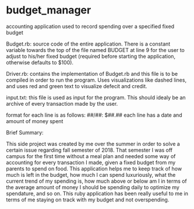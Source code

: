 # budget_manager
accounting application used to record spending over a specified fixed budget



Budget.rb: source code of the entire application. There is a constant variable towards the top of the file named BUDGET at line 9 for the user to adjust to his/her fixed budget (required before starting the application, otherwise defaults to $100).

Driver.rb: contains the implementation of Budget.rb and this file is to be compiled in order to run the program. Uses visualizations like dashed lines, and uses red and green text to visualize defecit and credit.

input.txt: this file is used as input for the program. This should idealy be an archive of every transaction made by the user.

format for each line is as follows: ##/##: $##.##
each line has a date and amount of money spent



Brief Summary:

This side project was created by me over the summer in order to solve a certain issue regarding fall semester of 2018. That semester I was
off campus for the first time without a meal plan and needed some way of accounting for every transaction I made, given a fixed budget from
my parents to spend on food. This application helps me to keep track of how much is left in the budget, how much I can spend luxuriously,
what the current trend of my spending is, how much above or below am I in terms of the average amount of money I should be spending daily to
optimize my spendature, and so on. This ruby application has been really useful to me in terms of me staying on track with my budget and not
overspending.
